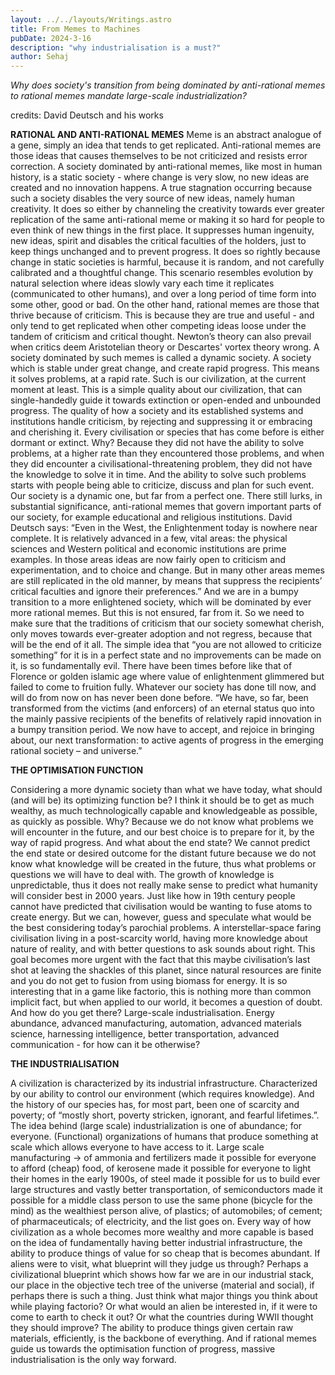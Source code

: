 ```yaml
---
layout: ../../layouts/Writings.astro
title: From Memes to Machines 
pubDate: 2024-3-16
description: "why industrialisation is a must?"
author: Sehaj
---
```

_Why does society's transition from being dominated by anti-rational memes to rational memes mandate large-scale industrialization?_

credits: David Deutsch and his works


**RATIONAL AND ANTI-RATIONAL MEMES**
Meme is an abstract analogue of a gene, simply an idea that tends to get replicated. Anti-rational memes are those ideas that causes themselves to be not criticized and resists error correction. A society dominated by anti-rational memes, like most in human history, is a static society - where change is very slow, no new ideas are created and no innovation happens. A true stagnation occurring because such a society disables the very source of new ideas, namely human creativity. It does so either by channeling the creativity towards ever greater replication of the same anti-rational meme or making it so hard for people to even think of new things in the first place. It suppresses human ingenuity, new ideas, spirit and disables the critical faculties of the holders, just to keep things unchanged and to prevent progress. It does so rightly because change in static societies is harmful, because it is random, and not carefully calibrated and a thoughtful change. This scenario resembles evolution by natural selection where ideas slowly vary each time it replicates (communicated to other humans), and over a long period of time form into some other, good or bad. 
On the other hand, rational memes are those that thrive because of criticism. This is because they are true and useful - and only tend to get replicated when other competing ideas loose under the tandem of criticism and critical thought. Newton’s theory can also prevail when critics deem Aristotelian theory or Descartes' vortex theory wrong. A society dominated by such memes is called a dynamic society. A society which is stable under great change, and create rapid progress. This means it solves problems, at a rapid rate. Such is our civilization, at the current moment at least. 
This is a simple quality about our civilization, that can single-handedly guide it towards extinction or open-ended and unbounded progress. The quality of how a society and its established systems and institutions handle criticism, by rejecting and suppressing it or embracing and cherishing it. Every civilisation or species that has come before is either dormant or extinct. Why? Because they did not have the ability to solve problems, at a higher rate than they encountered those problems, and when they did encounter a civilisational-threatening problem, they did not have the knowledge to solve it in time. And the ability to solve such problems starts with people being able to criticize, discuss and plan for such event. 
Our society is a dynamic one, but far from a perfect one. There still lurks, in substantial significance, anti-rational memes that govern important parts of our society, for example educational and religious institutions. David Deutsch says:
“Even in the West, the Enlightenment today is nowhere near complete. It is relatively advanced in a few, vital areas: the physical sciences and Western political and economic institutions are prime examples. In those areas ideas are now fairly open to criticism and experimentation, and to choice and change. But in many other areas memes are still replicated in the old manner, by means that suppress the recipients’ critical faculties and ignore their preferences.”
And we are in a bumpy transition to a more enlightened society, which will be dominated by ever more rational memes. But this is not ensured, far from it. So we need to make sure that the traditions of criticism that our society somewhat cherish, only moves towards ever-greater adoption and not regress, because that will be the end of it all. 
The simple idea that “you are not allowed to criticize something” for it is in a perfect state and no improvements can be made on it, is so fundamentally evil. There have been times before like that of Florence or golden islamic age where value of enlightenment glimmered but failed to come to fruition fully. Whatever our society has done till now, and will do from now on has never been done before. 
“We have, so far, been transformed from the victims (and enforcers) of an eternal status quo into the mainly passive recipients of the benefits of relatively rapid innovation in a bumpy transition period. We now have to accept, and rejoice in bringing about, our next transformation: to active agents of progress in the emerging rational society – and universe.”

**THE OPTIMISATION FUNCTION**

Considering a more dynamic society than what we have today, what should (and will be) its optimizing function be? I think it should be to get as much wealthy, as much technologically capable and knowledgeable as possible, as quickly as possible. Why? Because we do not know what problems we will encounter in the future, and our best choice is to prepare for it, by the way of rapid progress.
And what about the end state? We cannot predict the end state or desired outcome for the distant future because we do not know what knowledge will be created in the future, thus what problems or questions we will have to deal with. The growth of knowledge is unpredictable, thus it does not really make sense to predict what humanity will consider best in 2000 years. Just like how in 19th century people cannot have predicted that civilisation would be wanting to fuse atoms to create energy. But we can, however, guess and speculate what would be the best considering today’s parochial problems. 
A interstellar-space faring civilisation living in a post-scarcity world, having more knowledge about nature of reality, and with better questions to ask sounds about right. This goal becomes more urgent with the fact that this maybe civilisation’s last shot at leaving the shackles of this planet, since natural resources are finite and you do not get to fusion from using biomass for energy. It is so interesting that in a game like factorio, this is nothing more than common implicit fact, but when applied to our world, it becomes a question of doubt. 
And how do you get there? Large-scale industrialisation. Energy abundance, advanced manufacturing, automation, advanced materials science, harnessing intelligence, better transportation, advanced communication - for how can it be otherwise?





**THE INDUSTRIALISATION**

A civilization is characterized by its industrial infrastructure. Characterized by our ability to control our environment (which requires knowledge). And the history of our species has, for most part, been one of scarcity and poverty; of “mostly short, poverty stricken, ignorant, and fearful lifetimes.”.
The idea behind (large scale) industrialization is one of abundance; for everyone. (Functional) organizations of humans that produce something at scale which allows everyone to have access to it. 
Large scale manufacturing → of ammonia and fertilizers made it possible for everyone to afford (cheap) food, of kerosene made it possible for everyone to light their homes in the early 1900s, of steel made it possible for us to build ever large structures and vastly better transportation, of semiconductors made it possible for a middle class person to use the same phone (bicycle for the mind) as the wealthiest person alive, of plastics; of automobiles; of cement; of pharmaceuticals; of electricity, and the list goes on. 
Every way of how civilization as a whole becomes more wealthy and more capable is based on the idea of fundamentally having better industrial infrastructure, the ability to produce things of value for so cheap that is becomes abundant. 
If aliens were to visit, what blueprint will they judge us through? Perhaps a civilizational blueprint which shows how far we are in our industrial stack, our place in the objective tech tree of the universe (material and social), if perhaps there is such a thing.
Just think what major things you think about while playing factorio? Or what would an alien be interested in, if it were to come to earth to check it out? Or what the countries during WWII thought they should improve? 
The ability to produce things  given certain raw materials, efficiently,  is the backbone of everything. And if rational memes guide us towards the optimisation function of progress, massive industrialisation is the only way forward. 
